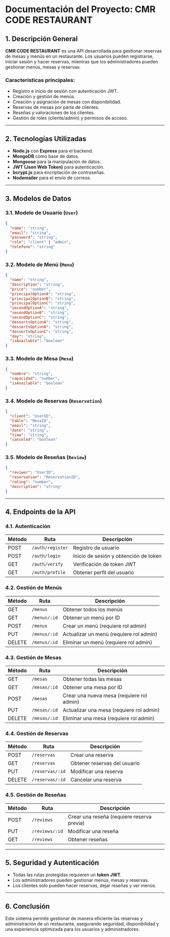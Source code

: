 # Documentación del Proyecto: CMR CODE RESTAURANT

## 1. Descripción General
**CMR CODE RESTAURANT** es una API desarrollada para gestionar reservas de mesas y menús en un restaurante. Los usuarios pueden registrarse, iniciar sesión y hacer reservas, mientras que los administradores pueden gestionar menús, mesas y reservas. 

### Características principales:
- Registro e inicio de sesión con autenticación JWT.
- Creación y gestión de menús.
- Creación y asignación de mesas con disponibilidad.
- Reservas de mesas por parte de clientes.
- Reseñas y valoraciones de los clientes.
- Gestión de roles (cliente/admin) y permisos de acceso.

---

## 2. Tecnologías Utilizadas
- **Node.js** con **Express** para el backend.
- **MongoDB** como base de datos.
- **Mongoose** para la manipulación de datos.
- **JWT (Json Web Token)** para autenticación.
- **bcrypt.js** para encriptación de contraseñas.
- **Nodemailer** para el envío de correos.

---

## 3. Modelos de Datos

### 3.1. Modelo de Usuario (`User`)
```json
{
  "name": "string",
  "email": "string",
  "password": "string",
  "role": "client" | "admin",
  "telefono": "string"
}
```

### 3.2. Modelo de Menú (`Menu`)
```json
{
  "name": "string",
  "description": "string",
  "price": "number",
  "principalOptionA": "string",
  "principalOptionB": "string",
  "principalOptionC": "string",
  "secondOptionA": "string",
  "secondOptionB": "string",
  "secondOptionC": "string",
  "dessertsOptionA": "string",
  "dessertsOptionB": "string",
  "dessertsOptionC": "string",
  "day": "string",
  "isAvailable": "boolean"
}
```

### 3.3. Modelo de Mesa (`Mesa`)
```json
{
  "nombre": "string",
  "capacidad": "number",
  "isAvailable": "boolean"
}
```

### 3.4. Modelo de Reservas (`Reservation`)
```json
{
  "client": "UserID",
  "table": "MesaID",
  "email": "string",
  "date": "string",
  "time": "string",
  "canceled": "boolean"
}
```

### 3.5. Modelo de Reseñas (`Review`)
```json
{
  "reviwer": "UserID",
  "reservation": "ReservationID",
  "rating": "number",
  "description": "string"
}
```

---

## 4. Endpoints de la API

### 4.1. Autenticación
| Método | Ruta              | Descripción |
|---------|------------------|-------------|
| POST    | `/auth/register` | Registro de usuario |
| POST    | `/auth/login`    | Inicio de sesión y obtención de token |
| GET     | `/auth/verify`   | Verificación de token JWT |
| GET     | `/auth/profile`  | Obtener perfil del usuario |

### 4.2. Gestión de Menús
| Método | Ruta                | Descripción |
|---------|--------------------|-------------|
| GET     | `/menus`           | Obtener todos los menús |
| GET     | `/menus/:id`       | Obtener un menú por ID |
| POST    | `/menus`           | Crear un menú (requiere rol admin) |
| PUT     | `/menus/:id`       | Actualizar un menú (requiere rol admin) |
| DELETE  | `/menus/:id`       | Eliminar un menú (requiere rol admin) |

### 4.3. Gestión de Mesas
| Método | Ruta                | Descripción |
|---------|--------------------|-------------|
| GET     | `/mesas`           | Obtener todas las mesas |
| GET     | `/mesas/:id`       | Obtener una mesa por ID |
| POST    | `/mesas`           | Crear una nueva mesa (requiere rol admin) |
| PUT     | `/mesas/:id`       | Actualizar una mesa (requiere rol admin) |
| DELETE  | `/mesas/:id`       | Eliminar una mesa (requiere rol admin) |

### 4.4. Gestión de Reservas
| Método | Ruta                | Descripción |
|---------|--------------------|-------------|
| POST    | `/reservas`        | Crear una reserva |
| GET     | `/reservas`        | Obtener reservas del usuario |
| PUT     | `/reservas/:id`    | Modificar una reserva |
| DELETE  | `/reservas/:id`    | Cancelar una reserva |

### 4.5. Gestión de Reseñas
| Método | Ruta                | Descripción |
|---------|--------------------|-------------|
| POST    | `/reviews`         | Crear una reseña (requiere reserva previa) |
| PUT     | `/reviews/:id`     | Modificar una reseña |
| GET     | `/reviews`         | Obtener reseñas |

---

## 5. Seguridad y Autenticación
- Todas las rutas protegidas requieren un **token JWT**.
- Los administradores pueden gestionar menús, mesas y reservas.
- Los clientes solo pueden hacer reservas, dejar reseñas y ver menús.

---

## 6. Conclusión
Este sistema permite gestionar de manera eficiente las reservas y administración de un restaurante, asegurando seguridad, disponibilidad y una experiencia optimizada para los usuarios y administradores.

